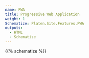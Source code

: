 ```yaml
---
name: PWA
title: Progressive Web Application
weight: 1
Schematize: Platen.Site.Features.PWA
outputs:
  - HTML
  - Schematize
---
```


{{% schematize %}}
